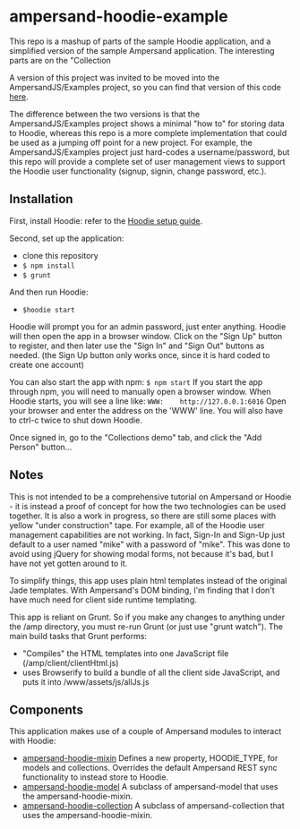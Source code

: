# ampersand-hoodie-example
This repo is a mashup of parts of the sample Hoodie application, and a simplified version of the sample Ampersand application.  The interesting parts are on the "Collection 

A version of this project was invited to be moved into the AmpersandJS/Examples project, so you can find that version of this code [here](https://github.com/AmpersandJS/examples/tree/master/hoodie).

The difference between the two versions is that the AmpersandJS/Examples project shows a minimal "how to" for storing data to Hoodie, whereas this repo is a more complete implementation that could be used as a jumping off point for a new project.  For example, the AmpersandJS/Examples project just hard-codes a username/password, but this repo will provide a complete set of user management views to support the Hoodie user functionality (signup, signin, change password, etc.).

## Installation

First, install Hoodie: refer to the [Hoodie setup guide](http://hood.ie/intro/#get-started).

Second, set up the application:
* clone this repository
* `$ npm install`
* `$ grunt`

And then run Hoodie:
* `$hoodie start`

Hoodie will prompt you for an admin password, just enter anything.
Hoodie will then open the app in a browser window.  Click on the "Sign Up" button to register, and then later use the "Sign In" and "Sign Out" buttons as needed.  (the Sign Up button only works once, since it is hard coded to create one account)

You can also start the app with npm:
`$ npm start`
If you start the app through npm, you will need to manually open a browser window.  When Hoodie starts, you will see a line like:
`WWW:    http://127.0.0.1:6016`
Open your browser and enter the address on the 'WWW' line.  You will also have to ctrl-c twice to shut down Hoodie.

Once signed in, go to the "Collections demo" tab, and click the "Add Person" button...

## Notes
This is not intended to be a comprehensive tutorial on Ampersand or Hoodie - it is instead a proof of concept for how the two technologies can be used together.
It is also a work in progress, so there are still some places with yellow "under construction" tape.  For example, all of the Hoodie user management capabilities are not working.  In fact, Sign-In and Sign-Up just default to a user named "mike" with a password of "mike".  This was done to avoid using jQuery for showing modal forms, not because it's bad, but I have not yet gotten around to it.

To simplify things, this app uses plain html templates instead of the original Jade templates.  With Ampersand's DOM binding, I'm finding that I don't have much need for client side runtime templating.

This app is reliant on Grunt.  So if you make any changes to anything under the /amp directory, you must re-run Grunt (or just use "grunt watch").  The main build tasks that Grunt performs:  
* "Compiles" the HTML templates into one JavaScript file (/amp/client/clientHtml.js)
* uses Browserify to build a bundle of all the client side JavaScript, and puts it into /www/assets/js/allJs.js

## Components
This application makes use of a couple of Ampersand modules to interact with Hoodie:
* [ampersand-hoodie-mixin](https://github.com/mikehedman/ampersand-hoodie-mixin) Defines a new property, HOODIE_TYPE, for models and collections.  Overrides the default Ampersand REST sync functionality to instead store to Hoodie.
* [ampersand-hoodie-model](https://github.com/mikehedman/ampersand-hoodie-model) A subclass of ampersand-model that uses the ampersand-hoodie-mixin.
* [ampersand-hoodie-collection](https://github.com/mikehedman/ampersand-hoodie-collection) A subclass of ampersand-collection that uses the ampersand-hoodie-mixin.  
